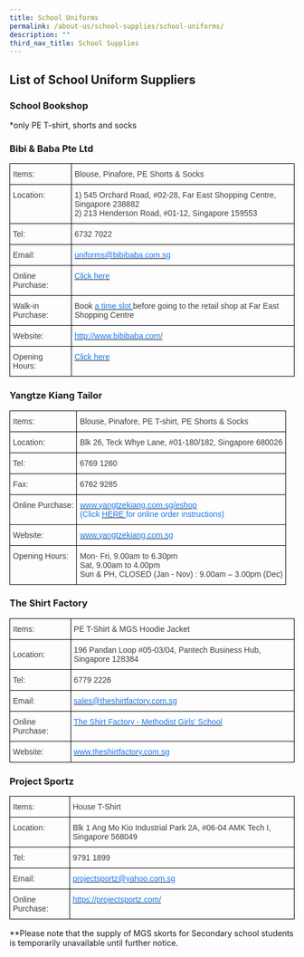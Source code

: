 ```yaml
---
title: School Uniforms
permalink: /about-us/school-supplies/school-uniforms/
description: ""
third_nav_title: School Supplies
---
```

## List of School Uniform Suppliers


### School Bookshop

*only PE T-shirt, shorts and socks

### Bibi & Baba Pte Ltd

<style type="text/css">
.tg  {border-collapse:collapse;border-spacing:0;}
.tg td{border-color:black;border-style:solid;border-width:1px;font-family:Arial, sans-serif;font-size:14px;
  overflow:hidden;padding:10px 5px;word-break:normal;}
.tg th{border-color:black;border-style:solid;border-width:1px;font-family:Arial, sans-serif;font-size:14px;
  font-weight:normal;overflow:hidden;padding:10px 5px;word-break:normal;}
.tg .tg-uwnk{color:#3D3D3D;text-align:left;vertical-align:top}
.tg .tg-yslv{color:#1677F1;text-align:left;vertical-align:top}
.tg .tg-lc1c{color:#3D3D3D;text-align:left;vertical-align:middle}
</style>
<table class="tg">
<thead>
  <tr>
    <th class="tg-uwnk"><span style="font-weight:normal">Items:</span></th>
    <th class="tg-uwnk">Blouse, Pinafore, PE Shorts &amp; Socks</th>
  </tr>
</thead>
<tbody>
  <tr>
    <td class="tg-uwnk">Location:</td>
    <td class="tg-uwnk">1) 545 Orchard Road, #02-28, Far East Shopping Centre, Singapore 238882<br>2) 213 Henderson Road, #01-12, Singapore 159553</td>
  </tr>
  <tr>
    <td class="tg-uwnk">Tel:</td>
    <td class="tg-uwnk">6732 7022</td>
  </tr>
  <tr>
    <td class="tg-uwnk">Email:</td>
    <td class="tg-yslv"><a href="mailto:uniforms@bibibaba.com.sg"><span style="text-decoration:none;color:#1677F1">uniforms@bibibaba.com.sg</span></a></td>
  </tr>
  <tr>
    <td class="tg-uwnk">Online Purchase:</td>
    <td class="tg-yslv"><a href="https://www.schooluniforms.sg/methodist-girls-school"><span style="text-decoration:none;color:#1677F1">Click here</span></a></td>
  </tr>
  <tr>
    <td class="tg-uwnk">Walk-in Purchase:</td>
    <td class="tg-lc1c">Book <a href="https://bibibabafe.setmore.com/"><span style="text-decoration:none;color:#1677F1">a time slot</span></a><a href="https://bibibabafe.setmore.com/"> </a><a href="https://bibibabafe.setmore.com/"><span style="text-decoration:none;color:#1677F1"> </span></a><a href="https://bibibabafe.setmore.com/"> </a>before going to the retail shop at Far East Shopping Centre</td>
  </tr>
  <tr>
    <td class="tg-uwnk">Website:</td>
    <td class="tg-yslv"><a href="http://www.bibibaba.com/"><span style="text-decoration:none;color:#1677F1">http://www.bibibaba.com/</span></a></td>
  </tr>
  <tr>
    <td class="tg-uwnk">Opening Hours:</td>
    <td class="tg-uwnk"><a href="https://www.schooluniforms.sg/retail-opening-hours" target="_blank" rel="noopener noreferrer"><span style="color:#1677F1">Click here</span></a><a href="https://www.schooluniforms.sg/retail-opening-hours" target="_blank" rel="noopener noreferrer"> </a> </td>
  </tr>
</tbody>
</table>

### Yangtze Kiang Tailor

<style type="text/css">
.tg  {border-collapse:collapse;border-spacing:0;}
.tg td{border-color:black;border-style:solid;border-width:1px;font-family:Arial, sans-serif;font-size:14px;
  overflow:hidden;padding:10px 5px;word-break:normal;}
.tg th{border-color:black;border-style:solid;border-width:1px;font-family:Arial, sans-serif;font-size:14px;
  font-weight:normal;overflow:hidden;padding:10px 5px;word-break:normal;}
.tg .tg-uwnk{color:#3D3D3D;text-align:left;vertical-align:top}
.tg .tg-yslv{color:#1677F1;text-align:left;vertical-align:top}
</style>
<table class="tg">
<thead>
  <tr>
    <th class="tg-uwnk"><span style="font-weight:normal">Items:</span></th>
    <th class="tg-uwnk">Blouse, Pinafore, PE T-shirt, PE Shorts &amp; Socks</th>
  </tr>
</thead>
<tbody>
  <tr>
    <td class="tg-uwnk">Location:</td>
    <td class="tg-uwnk">Blk 26, Teck Whye Lane, #01-180/182, Singapore 680026</td>
  </tr>
  <tr>
    <td class="tg-uwnk">Tel:</td>
    <td class="tg-uwnk">6769 1260</td>
  </tr>
  <tr>
    <td class="tg-uwnk">Fax:</td>
    <td class="tg-uwnk">6762 9285</td>
  </tr>
  <tr>
    <td class="tg-uwnk">Online Purchase:</td>
    <td class="tg-yslv"><a href="http://www.yangtzekiang.com.sg/eshop"><span style="text-decoration:none;color:#1677F1">www.yangtzekiang.com.sg/eshop</span></a><br>(Click <a href="https://drive.google.com/file/d/1RQz66QeBsi3jcGiqdskeT_81bjZoSuBS/view?usp=sharing"><span style="text-decoration:none;color:#1677F1">HERE</span></a><a href="https://drive.google.com/file/d/1RQz66QeBsi3jcGiqdskeT_81bjZoSuBS/view?usp=sharing"> </a>for online order instructions)</td>
  </tr>
  <tr>
    <td class="tg-uwnk">Website:</td>
    <td class="tg-yslv"><a href="http://www.yangtzekiang.com.sg/"><span style="text-decoration:none;color:#1677F1">www.yangtzekiang.com.sg</span></a></td>
  </tr>
  <tr>
    <td class="tg-uwnk">Opening Hours:</td>
    <td class="tg-uwnk">Mon- Fri, 9.00am to 6.30pm<br>Sat, 9.00am to 4.00pm<br>Sun &amp; PH, CLOSED (Jan - Nov) : 9.00am – 3.00pm (Dec)</td>
  </tr>
</tbody>
</table>

### The Shirt Factory

<style type="text/css">
.tg  {border-collapse:collapse;border-spacing:0;}
.tg td{border-color:black;border-style:solid;border-width:1px;font-family:Arial, sans-serif;font-size:14px;
  overflow:hidden;padding:10px 5px;word-break:normal;}
.tg th{border-color:black;border-style:solid;border-width:1px;font-family:Arial, sans-serif;font-size:14px;
  font-weight:normal;overflow:hidden;padding:10px 5px;word-break:normal;}
.tg .tg-uwnk{color:#3D3D3D;text-align:left;vertical-align:top}
.tg .tg-yslv{color:#1677F1;text-align:left;vertical-align:top}
.tg .tg-lc1c{color:#3D3D3D;text-align:left;vertical-align:middle}
</style>
<table class="tg">
<thead>
  <tr>
    <th class="tg-uwnk"><span style="font-weight:normal">Items:</span></th>
    <th class="tg-uwnk">PE T-Shirt &amp; MGS Hoodie Jacket</th>
  </tr>
</thead>
<tbody>
  <tr>
    <td class="tg-lc1c">Location:</td>
    <td class="tg-lc1c">196 Pandan Loop #05-03/04, Pantech Business Hub, Singapore 128384<br></td>
  </tr>
  <tr>
    <td class="tg-lc1c">Tel:<br></td>
    <td class="tg-lc1c">6779 2226<br></td>
  </tr>
  <tr>
    <td class="tg-lc1c">Email:<br></td>
    <td class="tg-yslv"><a href="mailto:sales@theshirtfactory.com.sg"><span style="text-decoration:none;color:#1677F1">sales@theshirtfactory.com.sg</span></a><br></td>
  </tr>
  <tr>
    <td class="tg-uwnk">Online Purchase:</td>
    <td class="tg-yslv"><a href="https://theshirtfactory.com.sg/product-category/mgs-methodist-girls-school/"><span style="text-decoration:none;color:#1677F1">The Shirt Factory - Methodist Girls' School</span></a></td>
  </tr>
  <tr>
    <td class="tg-lc1c">Website:</td>
    <td class="tg-yslv"><a href="http://www.theshirtfactory.com.sg/"><span style="text-decoration:none;color:#1677F1">www.theshirtfactory.com.sg</span></a></td>
  </tr>
</tbody>
</table>

### Project Sportz

<style type="text/css">
.tg  {border-collapse:collapse;border-spacing:0;}
.tg td{border-color:black;border-style:solid;border-width:1px;font-family:Arial, sans-serif;font-size:14px;
  overflow:hidden;padding:10px 5px;word-break:normal;}
.tg th{border-color:black;border-style:solid;border-width:1px;font-family:Arial, sans-serif;font-size:14px;
  font-weight:normal;overflow:hidden;padding:10px 5px;word-break:normal;}
.tg .tg-uwnk{color:#3D3D3D;text-align:left;vertical-align:top}
.tg .tg-yslv{color:#1677F1;text-align:left;vertical-align:top}
</style>
<table class="tg">
<thead>
  <tr>
    <th class="tg-uwnk"><span style="font-weight:normal">Items:</span></th>
    <th class="tg-uwnk">House T-Shirt</th>
  </tr>
</thead>
<tbody>
  <tr>
    <td class="tg-uwnk">Location:</td>
    <td class="tg-uwnk">Blk 1 Ang Mo Kio Industrial Park 2A, #06-04 AMK Tech I, Singapore 568049<br></td>
  </tr>
  <tr>
    <td class="tg-uwnk">Tel:</td>
    <td class="tg-uwnk">9791 1899</td>
  </tr>
  <tr>
    <td class="tg-uwnk">Email:</td>
    <td class="tg-yslv"><a href="mailto:projectsportz@yahoo.com.sg"><span style="text-decoration:none;color:#1677F1">projectsportz@yahoo.com.sg</span></a></td>
  </tr>
  <tr>
    <td class="tg-uwnk">Online Purchase:</td>
    <td class="tg-yslv"><a href="https://projectsportz.com/"><span style="text-decoration:none;color:#1677F1">https://projectsportz.com/</span></a></td>
  </tr>
</tbody>
</table>

**Please note that the supply of MGS skorts for Secondary school students is temporarily unavailable until further notice.